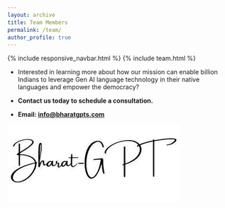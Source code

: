 ```yaml
---
layout: archive
title: Team Members
permalink: /team/
author_profile: true
---
```


{% include responsive_navbar.html %}
{% include team.html %}

* Interested in learning more about how our mission can enable billion Indians to leverage Gen AI language technology in their native languages and empower the democracy? 




* **Contact us today to schedule a consultation.**


 * **Email: [info@bharatgpts.com]()**




![bharat-gpt-logo.jpeg](..%2Fimages%2Fbharat-gpt-logo.jpeg)
